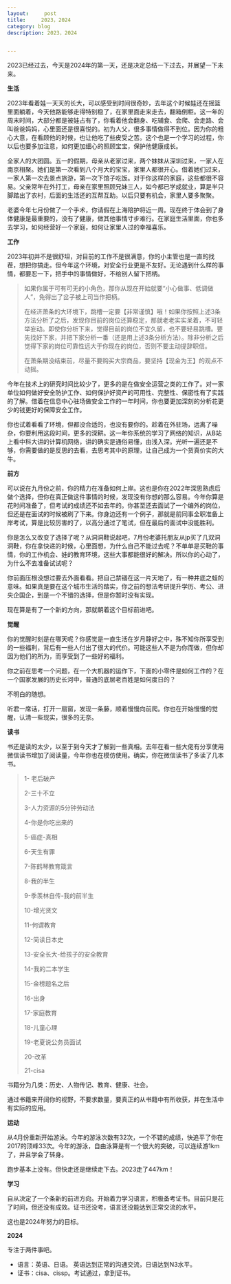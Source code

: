 ```yaml
---
layout:     post
title:     2023，2024
category: blog
description: 2023，2024


---
```


2023已经过去，今天是2024年的第一天，还是决定总结一下过去，并展望一下未来。

**生活**

2023年看着娃一天天的长大，可以感受到时间很奇妙，去年这个时候娃还在摇篮里面躺着，今天他路能够走得特别稳了，在家里面走来走去，翻箱倒柜。这一年的周末时间，大部分都是被娃占有了，你看着他会翻身、吃辅食、会爬、会走路、会叫爸爸妈妈，心里面还是很喜悦的。初为人父，很多事情做得不到位。因为你的粗心大意，在看顾他的时候，也让他吃了些皮受之苦。这个也是一个学习的过程，你以后也要多加注意，如何更加细心的照顾宝宝，保护他健康成长。

全家人的大团圆。五一的假期，母亲从老家过来，两个妹妹从深圳过来，一家人在南京相聚。她们是第一次看到八个月大的宝宝，家里人都很开心。借着她们过来，一家人第一次去景点旅游，第一次下馆子吃饭。对于你这样的家庭，这些都很不容易。父亲常年在外打工，母亲在家里照顾兄妹三人，如今都已学成就业，算是半只脚踏出了农村，后面的生活还的互帮互助。以后只要有机会，家里人要多聚聚。

老婆今年七月份做了一个手术，你请假在上海陪护将近一周。现在终于体会到了身体健康是最重要的，没有了健康，做其他事情寸步难行。在家庭生活里面，你也多去学习，如何经营好一个家庭，如何让家里人过的幸福喜乐。

**工作**

2023年初并不是很舒坦，对目前的工作不是很满意，你的小主管也是一直的找茬，想把你搞走。但今年这个环境，对安全行业更是不友好。无论遇到什么样的事情，都要忍一下，把手中的事情做好，不给别人留下把柄。

> 如果你属于可有可无的小角色，那你从现在开始就要“小心做事、低调做人”，免得出了岔子被上司当作把柄。
>
> 在经济萧条的大环境下，跳槽一定要【非常谨慎】哦！如果你按照上述3条方法分析了之后，发现你目前的岗位还算稳定，那就老老实实呆着，不可轻举妄动。即使你分析下来，觉得目前的岗位不宜久留，也不要轻易跳槽。要先找好下家，并把下家分析一番（还是用上述3条分析方法）。除非分析之后觉得下家的岗位可靠性远大于你现在的岗位，否则不要主动提辞职信。
>
> 在萧条期没结束前，尽量不要购买大宗商品，要坚持【现金为王】的观点不动摇。

今年在技术上的研究时间比较少了，更多的是在做安全运营之类的工作了。对一家单位如何做好安全防护工作、如何保护好资产的可用性、完整性、保密性有了实践的了解。借着在信息中心驻场做安全工作的一年时间，你也要更加深刻的分析花更少的钱更好的保障安全工作。

你也试着看看了环境，但都没合适的，也没有要你的。趁着在外驻场，远离了噪杂，你要利用这段时间，更多的深耕。这一年你系统的学习了网络的知识，从B站上看中科大讲的计算机网络，讲的确实是通俗易懂，由浅入深。光听一遍还是不够，你需要做的是反思的去看，去思考其中的原理，让自己成为一个货真价实的大牛。

**前方**

可以说在九月份之前，你的精力在准备如何上岸。这也是你在2022年深思熟虑后做个选择，但你在真正做这件事情的时候，发现没有你想的那么容易。今年你算是花时间准备了，但考试的成绩还不如去年的。你甚至还去面试了一个编外的岗位，但还是在面试的时候被刷了下来。你身边还有一个例子，那就是前同事全职准备上岸考试，算是比较厉害的了，以高分通过了笔试，但在最后的面试中没能胜利。

你是怎么又改变了选择了呢？从洞洞鞋说起吧，7月份老婆托朋友从jp买了几双洞洞鞋，你在拿快递的时候，心里面想，为什么自己不能过去呢？不单单是买鞋的事情，你的工作机会、娃的教育环境，这些大事都能很好的解决。所以你的心动了，为什么不去准备试试呢？

你前面压根没想过要去外面看看。把自己禁锢在这一片天地了，有一种井底之蛙的意味。如果真是要在这个城市生活的踏实，你之前的想法考研提升学历、考公、进央企国企，到是一个不错的选择，但是你暂时没有实现。

现在算是有了一个新的方向，那就朝着这个目标前进吧。

**觉醒**

你的觉醒时刻是在哪天呢？你感觉是一直生活在岁月静好之中，殊不知你所享受到的一些福利，背后有一些人付出了很大的代价。可能这些人不是为你而做，但你却因为他们的所为，而享受到了一些好的福利。

你之前在思考一个问题，在一个大机器的运作下，下面的小零件是如何工作的？在一个国家发展的历史长河中，普通的底层老百姓是如何度日的？

不明白的随想。

听君一席话，打开一扇窗，发现一条藤，顺着慢慢向前爬。你也在开始慢慢的觉醒，认清一些现实，很多的无奈。

**读书**

书还是读的太少，以至于到今天才了解到一些真相。去年在看一些大佬有分享使用微信读书增加了阅读量，今年你也在模仿使用。确实，你在微信读书了多读了几本书。

> 1- 老后破产
>
> 2-三十不立
>
> 3-人力资源的5分钟劳动法
>
> 4-你是你吃出来的
>
> 5-癌症-真相
>
> 6-天生有罪
>
> 7-陈鹤琴教育箴言
>
> 8-我的半生
>
> 9-季羡林自传-我的前半生
>
> 10-增光贤文
>
> 11-何谓教育
>
> 12-简读日本史
>
> 13-安全长大-给孩子的安全教育
>
> 14-我的二本学生
>
> 15-金榜题名之后
>
> 16-出身
>
> 17-家庭教育
>
> 18-儿童心理
>
> 19-老夏说公务员面试
>
> 20-改革
>
> 21-cisa

书籍分为几类：历史、人物传记、教育、健康、社会。

通过书籍来开阔你的视野，不要求数量，要真正的从书籍中有所收获，并在生活中有实际的应用。

**运动**

从4月份重新开始游泳。今年的游泳次数有32次，一个不错的成绩，快追平了你在2017的顶峰33次。今年的游泳，自由泳算是有一个很大的突破，可以连续游1km了，并且学会了转身。

跑步基本上没有。但快走还是继续走下去。2023走了447km！

**学习**

自从决定了一个条新的前进方向。开始着力学习语言，积极备考证书。目前只是花了时间，但还没有成效。证书还没考，语言还没能达到正常交流的水平。

这也是2024年努力的目标。

**2024**

专注于两件事吧。

- 语言：英语、日语。 英语达到正常的沟通交流，日语达到N3水平。
- 证书：cisa、cissp。考试通过，拿到证书。

